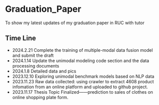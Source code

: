 # Graduation_Paper
To show my latest updates of my graduation paper in RUC with tutor

## Time Line 
+ 2024.2.21 Complete the training of multiple-modal data fusion model and submit the draft
+ 2024.1.14 Update the unimodal modeling code section and the data processing documents
+ 2024.1.8 Detailed data and pics
+ 2023.12.10 Exploring unimodal benchmark models based on NLP data
+ 2023.11.23 Raw data collected: using crawler to extract 4608 product infomation from an online platform and uploaded to github project.
+ 2023.11.17 Thesis Topic Finalized——prediction to sales of clothes on online shopping plate form.
